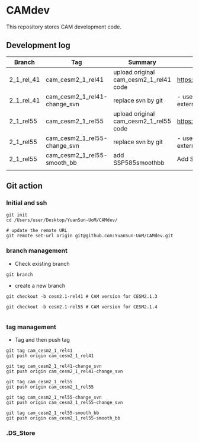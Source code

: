 # CAMdev

This repository stores CAM development code.

## Development log

| Branch     | Tag                          | Summary                                | Description                                                  |
| ---------- | ---------------------------- | -------------------------------------- | ------------------------------------------------------------ |
| 2_1_rel_41 | cam_cesm2_1_rel41            | upload original cam_cesm2_1_rel41 code | https://github.com/ESCOMP/CAM/tree/cam_cesm2_1_rel_41        |
| 2_1_rel_41 | cam_cesm2_1_rel41-change_svn | replace svn by git                     | - used for downloading CAM in CESM; - use git to manage externals |
| 2_1_rel55  | cam_cesm2_1_rel55            | upload original cam_cesm2_1_rel55 code | https://github.com/ESCOMP/CAM/tree/cam_cesm2_1_rel_55        |
| 2_1_rel55  | cam_cesm2_1_rel55-change_svn | replace svn by git                     | - used for downloading CAM in CESM; - use git to manage externals |
| 2_1_rel55  | cam_cesm2_1_rel55-smooth_bb  | add SSP585smoothbb                     | Add SSP585 smooth biomass burning configuration              |
|            |                              |                                        |                                                              |

## Git action

### Initial and ssh

```
git init
cd /Users/user/Desktop/YuanSun-UoM/CAMdev/

# update the remote URL
git remote set-url origin git@github.com:YuanSun-UoM/CAMdev.git
```

### branch management

- Check existing branch

```
git branch
```

- create a new branch

```
git checkout -b cesm2.1-rel41 # CAM version for CESM2.1.3

git checkout -b cesm2.1-rel55 # CAM version for CESM2.1.4


```

### tag management

- Tag and then push tag

```
git tag cam_cesm2_1_rel41
git push origin cam_cesm2_1_rel41

git tag cam_cesm2_1_rel41-change_svn
git push origin cam_cesm2_1_rel41-change_svn

git tag cam_cesm2_1_rel55
git push origin cam_cesm2_1_rel55

git tag cam_cesm2_1_rel55-change_svn
git push origin cam_cesm2_1_rel55-change_svn 

git tag cam_cesm2_1_rel55-smooth_bb
git push origin cam_cesm2_1_rel55-smooth_bb
```

### .DS_Store

```

```

